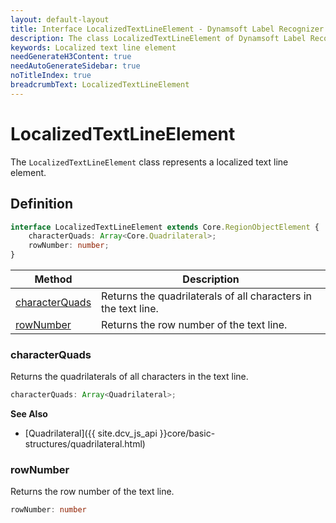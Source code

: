 ```yaml
---
layout: default-layout
title: Interface LocalizedTextLineElement - Dynamsoft Label Recognizer JS Edition API Reference
description: The class LocalizedTextLineElement of Dynamsoft Label Recognizer represents a localized text line element.
keywords: Localized text line element
needGenerateH3Content: true
needAutoGenerateSidebar: true
noTitleIndex: true
breadcrumbText: LocalizedTextLineElement
---
```


# LocalizedTextLineElement

The `LocalizedTextLineElement` class represents a localized text line element.

## Definition

```typescript
interface LocalizedTextLineElement extends Core.RegionObjectElement {
    characterQuads: Array<Core.Quadrilateral>;
    rowNumber: number;
}
```

| Method                              | Description                                                    |
| ----------------------------------- | -------------------------------------------------------------- |
| [characterQuads](#characterquads) | Returns the quadrilaterals of all characters in the text line. |
| [rowNumber](#rownumber)           | Returns the row number of the text line.                       |

### characterQuads

Returns the quadrilaterals of all characters in the text line.

```typescript
characterQuads: Array<Quadrilateral>;
```

**See Also**

* [Quadrilateral]({{ site.dcv_js_api }}core/basic-structures/quadrilateral.html)

### rowNumber

Returns the row number of the text line.

```typescript
rowNumber: number
```
